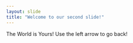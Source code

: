 ```yaml
---
layout: slide
title: "Welcome to our second slide!"
---
```

The World is Yours!
Use the left arrow to go back!

